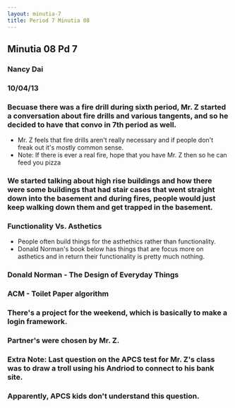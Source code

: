 ```yaml
---
layout: minutia-7
title: Period 7 Minutia 08
---
```


## Minutia 08 Pd 7
### Nancy Dai
### 10/04/13

### Becuase there was a fire drill during sixth period, Mr. Z started a conversation about fire drills and various tangents, and so he decided to have that convo in 7th period as well.

* Mr. Z feels that fire drills aren't really necessary and if people don't freak out it's mostly common sense.
* Note: If there is ever a real fire, hope that you have Mr. Z then so he can feed you pizza 

### We started talking about high rise buildings and how there were some buildings that had stair cases that went straight down into the basement and during fires, people would just keep walking down them and get trapped in the basement.

### Functionality Vs. Asthetics
* People often build things for the asthethics rather than functionality.
* Donald Norman's book below has things that are focus more on asthetics and in return their functionality is pretty much nothing.

### Donald Norman - The Design of Everyday Things
### ACM - Toilet Paper algorithm

### There's a project for the weekend, which is basically to make a login framework.
### Partner's were chosen by Mr. Z.

### Extra Note: Last question on the APCS test for Mr. Z's class was to draw a troll using his Andriod to connect to his bank site.

### Apparently, APCS kids don't understand this question.